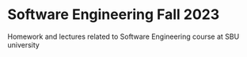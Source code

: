 # Software Engineering Fall 2023
 Homework and lectures related to Software Engineering course at SBU university
